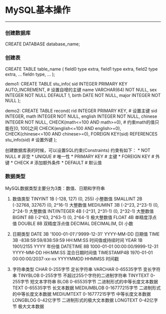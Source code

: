 # MySQL基本操作
***

### 创建数据库
CREATE DATABASE database_name;


### 创建表
CREATE TABLE table_name
(
    field0 type extra,
    field1 type extra,
    field2 type extra,
    ...
    fieldn type,
    ...
);

demo1:
CREATE TABLE stu_info(
    sid   INTEGER     PRIMARY KEY   AUTO_INCREMENT,  # 设置自增的主键
    name  VARCHAR(64) NOT NULL,
    sex   INTEGER     NOT NULL      DEFAULT 1,
    birth DATE        NOT NULL,
    major INTEGER     NOT NULL
);

demo2:
CREATE TABLE recond(
    rid     INTEGER      PRIMARY KEY,            # 设置主键
    sid     INTEGER,
    math    INTEGER      NOT NULL,
    english INTEGER      NOT NULL,
    chinese INTEGER      NOT NULL,
    CHECK(math<=100 AND math>=0),                # 约束math的值只能在[0, 100]之间
    CHECK(english<=100 AND english>=0),
    CHECK(chinese<=100 AND chinese>=0),
    FOREIGN KEY(sid)     REFERENCES   stu_info(sid)  # 设置外键
);

创建数据库表的时候，可以设置SQL约束(Constraints)
约束有如下：
    * NOT NULL     # 非空
    * UNIQUE       # 唯一性
    * PRIMARY KEY  # 主键
    * FOREIGN KEY  # 外键
    * CHECK        # 添加额外条件
    * DEFAULT      # 默认值


### 数据类型
MySQL数据类型主要分为3类：数值、日期和字符串

1. 数值类型
TINYINT     1B   (-128, 127)      (0, 255)        小整数值
SMALLINT    2B   (-32768, 32767)  (0, 2^16-1)     大整数值
MEDIUMINT   3B   (-2^23, 2^23-1)  (0, 2^24-1)     大整数值
INT/INTEGER 4B   (-2^31, 2^31-1)  (0, 2^32-1)     大整数值
BIGINT      8B   (-2^63, 2^63-1)  (0, 2^64-1)     极大整数值
FLOAT       4B                                    单精度浮点值
DOUBLE      8B                                    双精度浮点值
DECIMAL    DECIMAL(M, D)                          小数


2. 日期类型
DATE     3B    '1000-01-01'/'9999-12-31'  YYYY-MM-DD   日期值
TIME     3B    -838:59:59/838:59:59       HH:MM:SS     时间值或持续时间
YEAR     1B    1901/2155                  YYYY         年份值
DATETIME 8B    1000-01-01 00:00:00/9999-12-31 YYYY-MM-DD HH:MM:SS 混合日期时间值
TIMESTAMP4B    1970-01-01 00:00:00/2037-xx-xx YYYYMMDD HHMMSS     时间戳


3. 字符串类型
CHAR        0-255字节            定长字符串
VARCHAR     0-65535字节          变长字符串
TINYBLOB    0-255字节            不超过255个字符的二进制字符串
TINYTEXT    0-255字节            短文本字符串
BLOB        0-65535字节          二进制形式的中等长度文本数据
TEXT        0-65535字节          长文本数据
MEDIUMBLOB  0-16777215字节       二进制形式的中等长度文本数据
MEDIUMTEXT  0-16777215字节       中等长度文本数据
LONGBLOG    0-42亿字节           二进制形式的极大文本数据
LONGTEXT    0-42亿字节           极大文本数据
